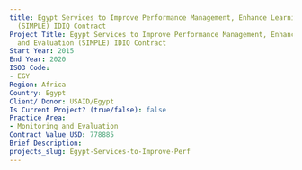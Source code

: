 ```yaml
---
title: Egypt Services to Improve Performance Management, Enhance Learning and Evaluation
  (SIMPLE) IDIQ Contract
Project Title: Egypt Services to Improve Performance Management, Enhance Learning
  and Evaluation (SIMPLE) IDIQ Contract
Start Year: 2015
End Year: 2020
ISO3 Code:
- EGY
Region: Africa
Country: Egypt
Client/ Donor: USAID/Egypt
Is Current Project? (true/false): false
Practice Area:
- Monitoring and Evaluation
Contract Value USD: 778885
Brief Description: 
projects_slug: Egypt-Services-to-Improve-Perf
---
```


